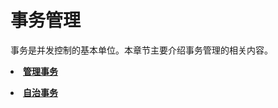 # 事务管理

事务是并发控制的基本单位。本章节主要介绍事务管理的相关内容。

<a href="管理事务.html"><li>**管理事务**</li></a>

<a href="自治事务01.html"><li>**自治事务**</li></a>